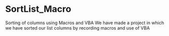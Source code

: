# SortList_Macro
Sorting of columns using Macros and VBA
We have made a project in which we have sorted our list columns by recording macros 
and use of VBA

